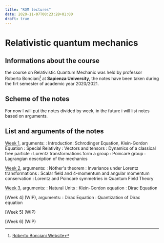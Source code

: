 ```yaml
---
title: "RQM lectures"
date: 2020-11-07T00:23:28+01:00
draft: true
---
```



# Relativistic quantum mechanics

## Informations about the course

the course on Relativistic Quantum Mechanic was held by professor Roberto Bonciani[^1] at **Sapienza University**, the notes have been taken during the firt semester of academic year 2020/2021.

## Scheme of the notes

For now I will put the notes divided by week, in the future i will list notes based on arguments.


## List and arguments of the notes

[Week 1](/RQM_lectures/RQM01.pdf), arguments:
:   Introduction: Schrodinger Equation, Klein-Gordon Equation
:   Special Relativity
:   Vectors and tensors
:   Dynamics of a classical free particle
:   Lorentz transformations form a group
:   Poincaré group
:   Lagrangian description of the mechanics



[Week 2](/RQM_lectures/RQM02.pdf), arguments:
:   Nöther's theorem
:   Invariance under Lorentz transformations
:   Scalar field and 4-momentum and angular momentum conservation
:   Lorentz and Poincaré symmetries in Quantum Field Theory



[Week 3](/RQM_lectures/RQM03.pdf), arguments:
:   Natural Units
:   Klein-Gordon equation
:   Dirac Equation



[Week 4] (WIP), arguments:
:   Dirac Equation
:   Quantization of Dirac equation



[Week 5] (WIP)



[Week 6] (WIP)

[^1]: [Roberto Bonciani Website](http://www.roma1.infn.it/~boncianr/index.html)